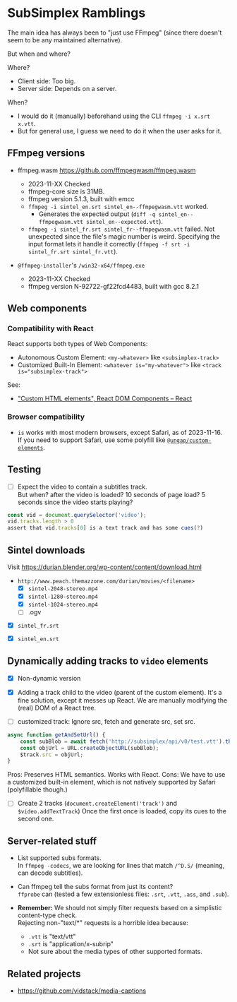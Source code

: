 # SubSimplex Ramblings

The main idea has always been to "just use FFmpeg" (since there doesn't seem to be any maintained alternative).

But when and where?

Where?
- Client side: Too big.
- Server side: Depends on a server.

When?
- I would do it (manually) beforehand using the CLI `ffmpeg -i x.srt x.vtt`.
- But for general use, I guess we need to do it when the user asks for it.


## FFmpeg versions

- ffmpeg.wasm https://github.com/ffmpegwasm/ffmpeg.wasm
    * 2023-11-XX Checked
    * ffmpeg-core size is 31MB.
    * ffmpeg version 5.1.3, built with emcc
    * `ffmpeg -i sintel_en.srt sintel_en--ffmpegwasm.vtt` worked.
        * Generates the expected output (`diff -q sintel_en--ffmpegwasm.vtt sintel_en--expected.vtt`).
    * `ffmpeg -i sintel_fr.srt sintel_fr--ffmpegwasm.vtt` failed. Not unexpected since the file's magic number is weird.
    Specifying the input format lets it handle it correctly (`ffmpeg -f srt -i sintel_fr.srt sintel_fr.vtt`).

- `@ffmpeg-installer`'s `/win32-x64/ffmpeg.exe`
    * 2023-11-XX Checked
    * ffmpeg version N-92722-gf22fcd4483, built with gcc 8.2.1


## Web components

### Compatibility with React

React supports both types of Web Components:
- Autonomous Custom Element: `<my-whatever>` like `<subsimplex-track>`
- Customized Built-In Element: `<whatever is="my-whatever">` like `<track is="subsimplex-track">`

See:
- ["Custom HTML elements", React DOM Components – React](https://react.dev/reference/react-dom/components#custom-html-elements)


### Browser compatibility

- `is` works with most modern browsers, except Safari, as of 2023-11-16. \
If you need to support Safari, use some polyfill like
[`@ungap/custom-elements`](https://github.com/ungap/custom-elements).


## Testing

- [ ] Expect the video to contain a subtitles track. \
But when? after the video is loaded? 10 seconds of page load? 5 seconds since the video starts playing?
```js
const vid = document.querySelector('video');
vid.tracks.length > 0
assert that vid.tracks[0] is a text track and has some cues(?)
```


## Sintel downloads

Visit https://durian.blender.org/wp-content/content/download.html

- `http://www.peach.themazzone.com/durian/movies/<filename>`
    * [x] `sintel-2048-stereo.mp4`
    * [x] `sintel-1280-stereo.mp4`
    * [x] `sintel-1024-stereo.mp4`
    * [ ] .ogv
    
- [x] `sintel_fr.srt`
- [x] `sintel_en.srt`


## Dynamically adding tracks to `video` elements

- [x] Non-dynamic version

- [x] Adding a track child to the video (parent of the custom element).
It's a fine solution,
except it messes up React. We are manually modifying the (real) DOM of a React tree.

- [ ] customized track: Ignore src, fetch and generate src, set src.
```js
async function getAndSetUrl() {
    const subBlob = await fetch('http://subsimplex/api/v0/test.vtt').then(res => res.blob());
    const objUrl = URL.createObjectURL(subBlob);
    $track.src = objUrl;
}
```
Pros:
Preserves HTML semantics.
Works with React.
Cons: We have to use a customized built-in element, which is not natively supported by Safari (polyfillable though.)

- [ ] Create 2 tracks (`document.createElement('track')` and `$video.addTextTrack`)
Once the first once is loaded, copy its cues to the second one.


## Server-related stuff

- List supported subs formats. \
In `ffmpeg -codecs`, we are looking for lines that match `/^D.S/` (meaning, can decode subtitles).

- Can ffmpeg tell the subs format from just its content? \
`ffprobe` can (tested a few extensionless files: `.srt`, `.vtt`, `.ass`, and `.sub`).

- **Remember:**
We should not simply filter requests based on a simplistic content-type check. \
Rejecting non-"text/*" requests is a horrible idea because:
    - `.vtt` is "text/vtt"
    - `.srt` is "application/x-subrip"
    - Not sure about the media types of other supported formats.


## Related projects

- https://github.com/vidstack/media-captions
